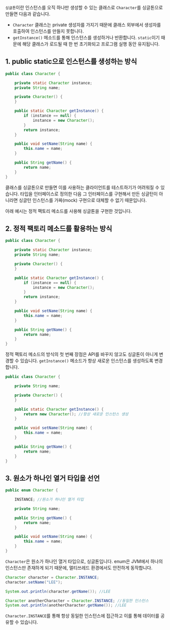 `싱글톤`이란 인스턴스를 오직 하나만 생성할 수 있는 클래스로 `Character`를 싱글톤으로 만들면 다음과 같습니다.

- `Character` 클래스는 private 생성자를 가지기 때문에 클래스 외부에서 생성자를 호출하여 인스턴스를 만들지 못합니다.
- `getInstance()` 메소드를 통해 인스턴스를 생성하거나 반환합니다. `static`이기 때문에 해당 클래스가 로드될 때 한 번 초기화되고 프로그램 실행 동안 유지됩니다.

## 1. public static으로 인스턴스를 생성하는 방식

```java
public class Character {

    private static Character instance;
    private String name;

    private Character() {
    }

    public static Character getInstance() {
        if (instance == null) {
            instance = new Character();
        }
        return instance;
    }

    public void setName(String name) {
        this.name = name;
    }

    public String getName() {
        return name;
    }
}
```

클래스를 싱글톤으로 만들면 이를 사용하는 클라이언트를 테스트하기가 어려워질 수 있습니다. 타입을 인터페이스로 정의한 다음 그 인터페이스를 구현해서 만든 싱글턴이 아니라면 싱글턴 인스턴스를 가짜(mock) 구현으로 대체할 수 없기 때문입니다.

아래 예시는 정적 팩토리 메소드를 사용해 싱글톤을 구현한 것입니다.

## 2. 정적 팩토리 메소드를 활용하는 방식

```java
public class Character {

    private static Character instance;
    private String name;

    private Character() {
    }

    public static Character getInstance() {
        if (instance == null) {
            instance = new Character();
        }
        return instance;
    }

    public void setName(String name) {
        this.name = name;
    }

    public String getName() {
        return name;
    }
}
```

정적 팩토리 메소드의 방식의 첫 번째 장점은 API를 바꾸지 않고도 싱글톤이 아니게 변경할 수 있습니다. `getInstance()` 메소드가 항상 새로운 인스턴스를 생성하도록 변경합니다.

```java
public class Character {

    private String name;

    private Character() {
    }

    public static Character getInstance() {
        return new Character(); //항상 새로운 인스턴스 생성
    }

    public void setName(String name) {
        this.name = name;
    }

    public String getName() {
        return name;
    }
}
```

## 3. 원소가 하나인 열거 타입을 선언

```java
public enum Character {

    INSTANCE; //원소가 하나인 열거 타입

    private String name;

    public String getName() {
        return name;
    }

    public void setName(String name) {
        this.name = name;
    }
}
```
`Character`은 원소가 하나인 열거 타입으로, 싱글톤입니다. enum은 JVM에서 하나의 인스턴스만 존재하게 되기 때문에, 멀티쓰레드 환경에서도 안전하게 동작합니다.

```java
Character character = Character.INSTANCE;
character.setName("LEE");

System.out.println(character.getName()); //LEE

Character anotherCharacter = Character.INSTANCE; //동일한 인스턴스
System.out.println(anotherCharacter.getName()); //LEE 
```

`Character.INSTANCE`를 통해 항상 동일한 인스턴스에 접근하고 이를 통해 데이터를 공유할 수 있습니다.